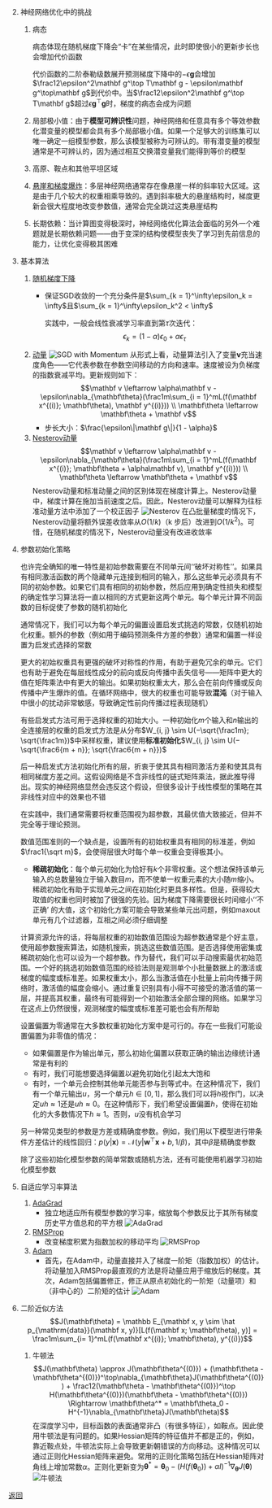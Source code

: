 2. 神经网络优化中的挑战
    1. 病态

        病态体现在随机梯度下降会“卡”在某些情况，此时即使很小的更新步长也会增加代价函数
        
        代价函数的二阶泰勒级数展开预测梯度下降中的$−ϵ\mathbf g$会增加$\frac12\epsilon^2\mathbf g^\top T\mathbf g - \epsilon\mathbf g^\top\mathbf g$到代价中。当$\frac12\epsilon^2\mathbf g^\top T\mathbf g$超过$\epsilon\mathbf g^\top\mathbf g$时，梯度的病态会成为问题
    2. 局部极小值：由于**模型可辨识性**问题，神经网络和任意具有多个等效参数化潜变量的模型都会具有多个局部极小值。如果一个足够大的训练集可以唯一确定一组模型参数，那么该模型被称为可辨认的。带有潜变量的模型通常是不可辨认的，因为通过相互交换潜变量我们能得到等价的模型
    3. 高原、鞍点和其他平坦区域
    4. [悬崖和梯度爆炸](gradient_clipping.py)：多层神经网络通常存在像悬崖一样的斜率较大区域。这是由于几个较大的权重相乘导致的。遇到斜率极大的悬崖结构时，梯度更新会很大程度地改变参数值，通常会完全跳过这类悬崖结构
    5. 长期依赖：当计算图变得极深时，神经网络优化算法会面临的另外一个难题就是长期依赖问题——由于变深的结构使模型丧失了学习到先前信息的能力，让优化变得极其困难
3. 基本算法
    1. [随机梯度下降](sgd.ipynb)
        - 保证SGD收敛的一个充分条件是$\sum_{k = 1}^\infty\epsilon_k = \infty$且$\sum_{k = 1}^\infty\epsilon_k^2 < \infty$
        
            实践中，一般会线性衰减学习率直到第$\tau$次迭代：
            $$\epsilon_k = (1 - \alpha)\epsilon_0 + \alpha\epsilon_\tau$$
    2. [动量](momentum_optimization.py)
        ![SGD with Momentum](SGDwithMomentum.png "SGD with Momentum")
        从形式上看，动量算法引入了变量$\mathbf v$充当速度角色——它代表参数在参数空间移动的方向和速率。速度被设为负梯度的指数衰减平均。更新规则如下：
        $$\mathbf v \leftarrow \alpha\mathbf v - \epsilon\nabla_{\mathbf\theta}(\frac1m\sum_{i = 1}^mL(f(\mathbf x^{(i)}; \mathbf\theta), \mathbf y^{(i)})) \\
        \mathbf\theta \leftarrow \mathbf\theta + \mathbf v$$
        - 步长大小：$\frac{\epsilon\|\mathbf g\|}{1 - \alpha}$
    3. [Nesterov动量](nesterov.py)
        $$\mathbf v \leftarrow \alpha\mathbf v - \epsilon\nabla_{\mathbf\theta}(\frac1m\sum_{i = 1}^mL(f(\mathbf x^{(i)}; \mathbf\theta + \alpha\mathbf v), \mathbf y^{(i)})) \\
        \mathbf\theta \leftarrow \mathbf\theta + \mathbf v$$
        Nesterov动量和标准动量之间的区别体现在梯度计算上。Nesterov动量中，梯度计算在施加当前速度之后。因此，Nesterov动量可以解释为往标准动量方法中添加了一个校正因子
        ![Nesterov](Nesterov.png "Nesterov")
        在凸批量梯度的情况下，Nesterov动量将额外误差收敛率从$O(1 / k)$（k 步后）改进到$O(1/k^2)$。可惜，在随机梯度的情况下，Nesterov动量没有改进收敛率
4. 参数初始化策略

	也许完全确知的唯一特性是初始参数需要在不同单元间‘‘破坏对称性’’。如果具有相同激活函数的两个隐藏单元连接到相同的输入，那么这些单元必须具有不同的初始参数。如果它们具有相同的初始参数，然后应用到确定性损失和模型的确定性学习算法将一直以相同的方式更新这两个单元。每个单元计算不同函数的目标促使了参数的随机初始化
	
	通常情况下，我们可以为每个单元的偏置设置启发式挑选的常数，仅随机初始化权重。额外的参数（例如用于编码预测条件方差的参数）通常和偏置一样设置为启发式选择的常数

	更大的初始权重具有更强的破坏对称性的作用，有助于避免冗余的单元。它们也有助于避免在每层线性成分的前向或反向传播中丢失信号——矩阵中更大的值在矩阵乘法中有更大的输出。如果初始权重太大，那么会在前向传播或反向传播中产生爆炸的值。在循环网络中，很大的权重也可能导致**混沌**（对于输入中很小的扰动非常敏感，导致确定性前向传播过程表现随机）

	有些启发式方法可用于选择权重的初始大小。一种初始化$m$个输入和$n$输出的全连接层的权重的启发式方法是从分布$W_{i, j} \sim U(−\sqrt{\frac1m}; \sqrt{\frac1m})$中采样权重，建议使用**标准初始化**$W_{i, j} \sim U(−\sqrt{\frac6{m + n}}; \sqrt{\frac6{m + n}})$

	后一种启发式方法初始化所有的层，折衷于使其具有相同激活方差和使其具有相同梯度方差之间。这假设网络是不含非线性的链式矩阵乘法，据此推导得出。现实的神经网络显然会违反这个假设，但很多设计于线性模型的策略在其非线性对应中的效果也不错

	在实践中，我们通常需要将权重范围视为超参数，其最优值大致接近，但并不完全等于理论预测。

	数值范围准则的一个缺点是，设置所有的初始权重具有相同的标准差，例如$\frac1{\sqrt m}$，会使得层很大时每个单一权重会变得极其小。
	- **稀疏初始化**：每个单元初始化为恰好有$k$个非零权重。这个想法保持该单元输入的总数量独立于输入数目$m$，而不使单一权重元素的大小随$m$缩小。稀疏初始化有助于实现单元之间在初始化时更具多样性。但是，获得较大取值的权重也同时被加了很强的先验。因为梯度下降需要很长时间缩小‘‘不正确’ 的大值，这个初始化方案可能会导致某些单元出问题，例如maxout单元有几个过滤器，互相之间必须仔细调整
	
	计算资源允许的话，将每层权重的初始数值范围设为超参数通常是个好主意，使用超参数搜索算法，如随机搜索，挑选这些数值范围。是否选择使用密集或稀疏初始化也可以设为一个超参数。作为替代，我们可以手动搜索最优初始范围。一个好的挑选初始数值范围的经验法则是观测单个小批量数据上的激活或梯度的幅度或标准差。如果权重太小，那么当激活值在小批量上前向传播于网络时，激活值的幅度会缩小。通过重复识别具有小得不可接受的激活值的第一层，并提高其权重，最终有可能得到一个初始激活全部合理的网络。如果学习在这点上仍然很慢，观测梯度的幅度或标准差可能也会有所帮助

	设置偏置为零通常在大多数权重初始化方案中是可行的。存在一些我们可能设置偏置为非零值的情况：
	- 如果偏置是作为输出单元，那么初始化偏置以获取正确的输出边缘统计通常是有利的
	- 有时，我们可能想要选择偏置以避免初始化引起太大饱和
	- 有时，一个单元会控制其他单元能否参与到等式中。在这种情况下，我们有一个单元输出$u$，另一个单元$h \in [0, 1]$，那么我们可以将$h$视作门，以决定$uh \approx 1$还是$uh \approx 0$。在这种情形下，我们希望设置偏置$h$，使得在初始化的大多数情况下$h \approx 1$。否则，$u$没有机会学习

	另一种常见类型的参数是方差或精确度参数。例如，我们用以下模型进行带条件方差估计的线性回归：$p(y | \mathbf x) = \mathcal N(y | \mathbf w^\top\mathbf x + b, 1/\beta)$，其中$\beta$是精确度参数

	除了这些初始化模型参数的简单常数或随机方法，还有可能使用机器学习初始化模型参数
5. 自适应学习率算法
    1. [AdaGrad](adagrad.py)
        - 独立地适应所有模型参数的学习率，缩放每个参数反比于其所有梯度历史平方值总和的平方根
        ![AdaGrad](Adagrad.png "AdaGrad")
    2. [RMSProp](rmsprop.py)
        - 改变梯度积累为指数加权的移动平均
       ![RMSProp](RMSProp.png "RMSProp")
    3. [Adam](adam_optimization.ipynb)
        - 首先，在Adam中，动量直接并入了梯度一阶矩（指数加权）的估计。将动量加入RMSProp最直观的方法是将动量应用于缩放后的梯度。其次，Adam包括偏置修正，修正从原点初始化的一阶矩（动量项）和（非中心的）二阶矩的估计
       ![Adam](Adam.png "Adam")
6. 二阶近似方法
    $$J(\mathbf\theta) = \mathbb E_{\mathbf x, y \sim \hat p_{\mathrm{data}}(\mathbf x, y)}[L(f(\mathbf x; \mathbf\theta), y)] = \frac1m\sum_{i= 1}^mL(f(\mathbf x^{(i)}; \mathbf\theta), y^{(i)})$$
    1. 牛顿法
        $$J(\mathbf\theta) \approx J(\mathbf\theta^{(0)}) + (\mathbf\theta - \mathbf\theta^{(0)})^\top\nabla_{\mathbf\theta}J(\mathbf\theta^{(0)}) + \frac12(\mathbf\theta - \mathbf\theta^{(0)})^\top H(\mathbf\theta^{(0)})(\mathbf\theta - \mathbf\theta^{(0)}) \Rightarrow \mathbf\theta^* = \mathbf\theta_0 - H^{-1}\nabla_{\mathbf\theta}J(\mathbf\theta)$$
        在深度学习中，目标函数的表面通常非凸（有很多特征），如鞍点。因此使用牛顿法是有问题的。如果Hessian矩阵的特征值并不都是正的，例如，靠近鞍点处，牛顿法实际上会导致更新朝错误的方向移动。这种情况可以通过正则化Hessian矩阵来避免。常用的正则化策略包括在Hessian矩阵对角线上增加常数$\alpha$。正则化更新变为$\mathbf\theta^* = \mathbf\theta_0 - (H(f(\mathbf\theta_0)) + \alpha I)^{-1}\nabla_{\mathbf\theta}J(\mathbf\theta)$
       ![牛顿法](Newton'sMethod.png "牛顿法")

[返回](readme.md)
